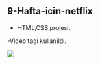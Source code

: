## 9-Hafta-icin-netflix

- HTML,CSS projesi.

-Video tagi kullanildi.

<img src="Netflix-clone gif.gif" />